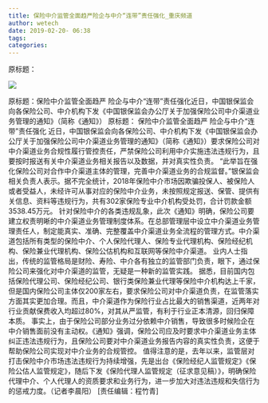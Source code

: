 ```yaml
---
title: 保险中介监管全面趋严险企与中介“连带”责任强化_重庆频道
author: wetech
date: 2019-02-20- 06:38
tags: 
categories: 
---
```

原标题：
<!-- more -->
                
<img align="center" border="0" src="http://p2.ifengimg.com/a/2016/0810/204c433878d5cf9size1_w16_h16.png" />
                
            
原标题：保险中介监管全面趋严 险企与中介“连带”责任强化近日，中国银保监会向各保险公司、中介机构下发《中国银保监会办公厅关于加强保险公司中介渠道业务管理的通知》（简称《通知》）
原标题：
保险中介监管全面趋严 险企与中介“连带”责任强化
近日，中国银保监会向各保险公司、中介机构下发《中国银保监会办公厅关于加强保险公司中介渠道业务管理的通知》（简称《通知》）要求保险公司对中介渠道业务合规性履行管控责任，严禁保险公司利用中介实施违法违规行为，且要按时报送有关中介渠道业务相关报告以及数据，并对真实性负责。
“此举旨在强化保险公司对合作中介渠道主体的管理，完善中介渠道业务的合规监督。”银保监会相关负责人表示。据不完全统计，2018年保险中介市场因欺骗投保人、被保险人或者受益人，未经许可从事对应的保险中介业务，未按照规定报送、保管、提供有关信息、资料等违规行为，共有302家保险专业中介机构受处罚，合计罚款金额3538.45万元。
针对保险中介的各类违规乱象，此次《通知》明确，保险公司要建立权责明晰的中介渠道业务管理制度体系。在总部管理层中设立中介渠道业务管理责任人，制定能真实、准确、完整覆盖中介渠道业务全流程的管理方式。中介渠道包括所有类型的保险中介、个人保险代理人、保险专业代理机构、保险经纪机构、保险兼业代理机构、保险公估机构和互联网等保险中介渠道。
业内人士指出，传统的监管格局是财险、寿险、中介各有独立的监管部门负责，眼下，通过保险公司来强化对中介渠道的监管，无疑是一种新的监管实践。
据悉，目前国内包括保险代理公司、保险经纪公司、银行类保险兼业代理等保险中介机构达上千家，但是国内保险公司主体仅200家左右，要求保险公司对中介渠道负责，在监管落实方面其实更加合理。而且，中介渠道作为保险行业占比最大的销售渠道，近两年对行业贡献保费收入均超过80%，对其从严监管，有利于行业正本清源，回归保障本质。
事实上，由于保险公司部分业务过分依赖中介销售，导致很多时候险企在中介销售面前没有主动权。《通知》强调，保险公司应及时要求中介渠道业务主体纠正违法违规行为，且保险公司要对中介渠道业务报告内容的真实性负责，这便于帮助保险公司实现对中介业务的合规管控。
值得注意的是，去年以来，监管层对打击保险中介市场违法违规行为持续增强，先是出台《保险经纪人监管规定》《保险公估人监管规定》，随后下发《保险代理人监管规定（征求意见稿）》，明确保险代理中介、个人代理人的资质要求和业务行为，进一步加大对违法违规和失信行为的惩戒力度。（记者李晨阳）
[责任编辑：程竹青]
            
